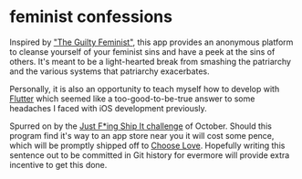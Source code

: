 # feminist confessions

Inspired by ["The Guilty Feminist"](https://guiltyfeminist.com/),
 this app provides an anonymous platform to cleanse yourself of your feminist sins and have a peek
 at the sins of others. It's meant to be a light-hearted break from smashing the patriarchy and the
 various systems that patriarchy exacerbates.
 
Personally, it is also an opportunity to teach myself how to develop with [Flutter](https://flutter.dev/)
 which seemed like a too-good-to-be-true answer to some headaches I faced with iOS development previously.
 
Spurred on by the [Just F*ing Ship It challenge](https://womenmake.com/30-day-challenge-2020)
 of October. Should this program find it's way to an app store near you it will cost some pence,
 which will be promptly shipped off to [Choose Love](https://choose.love/pages/about-choose-love).
 Hopefully writing this sentence out to be committed in Git history for evermore will provide extra
 incentive to get this done. 